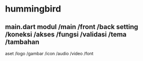 # hummingbird

main.dart
modul
/main   /front
        /back
setting
/koneksi
/akses
/fungsi
/validasi
/tema
/tambahan
---------------------
aset
/logo
/gambar
/icon
/audio
/video
/font
